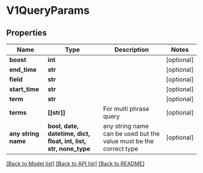 # V1QueryParams


## Properties
Name | Type | Description | Notes
------------ | ------------- | ------------- | -------------
**boost** | **int** |  | [optional] 
**end_time** | **str** |  | [optional] 
**field** | **str** |  | [optional] 
**start_time** | **str** |  | [optional] 
**term** | **str** |  | [optional] 
**terms** | **[[str]]** | For multi phrase query | [optional] 
**any string name** | **bool, date, datetime, dict, float, int, list, str, none_type** | any string name can be used but the value must be the correct type | [optional]

[[Back to Model list]](../README.md#documentation-for-models) [[Back to API list]](../README.md#documentation-for-api-endpoints) [[Back to README]](../README.md)


